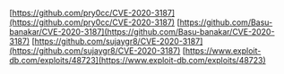 [https://github.com/pry0cc/CVE-2020-3187](https://github.com/pry0cc/CVE-2020-3187)
[https://github.com/Basu-banakar/CVE-2020-3187](https://github.com/Basu-banakar/CVE-2020-3187)
[https://github.com/sujaygr8/CVE-2020-3187](https://github.com/sujaygr8/CVE-2020-3187)
[https://www.exploit-db.com/exploits/48723](https://www.exploit-db.com/exploits/48723)

